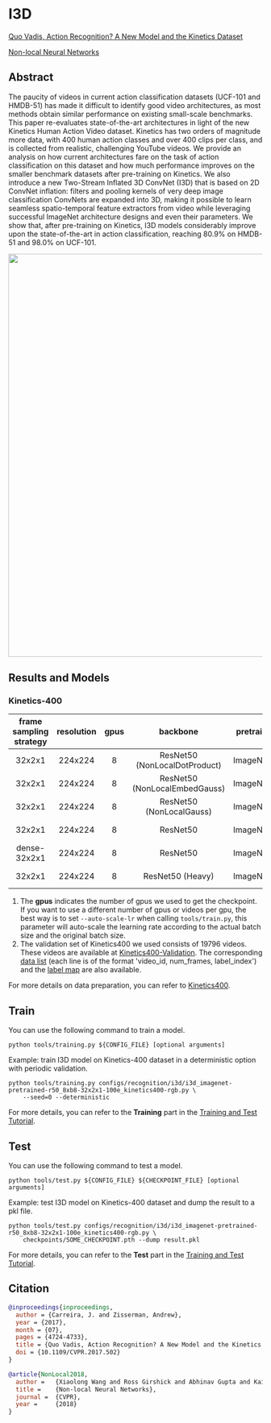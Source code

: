 # I3D

[Quo Vadis, Action Recognition? A New Model and the Kinetics Dataset](https://openaccess.thecvf.com/content_cvpr_2017/html/Carreira_Quo_Vadis_Action_CVPR_2017_paper.html)

[Non-local Neural Networks](https://openaccess.thecvf.com/content_cvpr_2018/html/Wang_Non-Local_Neural_Networks_CVPR_2018_paper.html)

<!-- [ALGORITHM] -->

## Abstract

<!-- [ABSTRACT] -->

The paucity of videos in current action classification datasets (UCF-101 and HMDB-51) has made it difficult to identify good video architectures, as most methods obtain similar performance on existing small-scale benchmarks. This paper re-evaluates state-of-the-art architectures in light of the new Kinetics Human Action Video dataset. Kinetics has two orders of magnitude more data, with 400 human action classes and over 400 clips per class, and is collected from realistic, challenging YouTube videos. We provide an analysis on how current architectures fare on the task of action classification on this dataset and how much performance improves on the smaller benchmark datasets after pre-training on Kinetics. We also introduce a new Two-Stream Inflated 3D ConvNet (I3D) that is based on 2D ConvNet inflation: filters and pooling kernels of very deep image classification ConvNets are expanded into 3D, making it possible to learn seamless spatio-temporal feature extractors from video while leveraging successful ImageNet architecture designs and even their parameters. We show that, after pre-training on Kinetics, I3D models considerably improve upon the state-of-the-art in action classification, reaching 80.9% on HMDB-51 and 98.0% on UCF-101.

<!-- [IMAGE] -->

<div align=center>
<img src="https://user-images.githubusercontent.com/34324155/143043624-1944704a-5d3e-4a3f-b258-1505c49f6092.png" width="800"/>
</div>

## Results and Models

### Kinetics-400

| frame sampling strategy | resolution | gpus |           backbone            | pretrain | top1 acc | top5 acc | testing protocol  | FLOPs  | params |            config            |            ckpt             |            log             |
| :---------------------: | :--------: | :--: | :---------------------------: | :------: | :------: | :------: | :---------------: | :----: | :----: | :--------------------------: | :-------------------------: | :------------------------: |
|         32x2x1          |  224x224   |  8   | ResNet50 (NonLocalDotProduct) | ImageNet |  74.80   |  92.07   | 10 clips x 3 crop | 59.3G  | 35.4M  | [config](/configs/recognition/i3d/i3d_imagenet-pretrained-r50-nl-dot-product_8xb8-32x2x1-100e_kinetics400-rgb.py) | [ckpt](https://download.openmmlab.com/mmaction/v1.0/recognition/i3d/i3d_imagenet-pretrained-r50-nl-dot-product_8xb8-32x2x1-100e_kinetics400-rgb/i3d_imagenet-pretrained-r50-nl-dot-product_8xb8-32x2x1-100e_kinetics400-rgb_20220812-8e1f2148.pth) | [log](https://download.openmmlab.com/mmaction/v1.0/recognition/i3d/i3d_imagenet-pretrained-r50-nl-dot-product_8xb8-32x2x1-100e_kinetics400-rgb/i3d_imagenet-pretrained-r50-nl-dot-product_8xb8-32x2x1-100e_kinetics400-rgb.log) |
|         32x2x1          |  224x224   |  8   | ResNet50 (NonLocalEmbedGauss) | ImageNet |  74.73   |  91.80   | 10 clips x 3 crop | 59.3G  | 35.4M  | [config](/configs/recognition/i3d/i3d_imagenet-pretrained-r50-nl-embedded-gaussian_8xb8-32x2x1-100e_kinetics400-rgb.py) | [ckpt](https://download.openmmlab.com/mmaction/v1.0/recognition/i3d/i3d_imagenet-pretrained-r50-nl-embedded-gaussian_8xb8-32x2x1-100e_kinetics400-rgb/i3d_imagenet-pretrained-r50-nl-embedded-gaussian_8xb8-32x2x1-100e_kinetics400-rgb_20220812-afd8f562.pth) | [log](https://download.openmmlab.com/mmaction/v1.0/recognition/i3d/i3d_imagenet-pretrained-r50-nl-embedded-gaussian_8xb8-32x2x1-100e_kinetics400-rgb/i3d_imagenet-pretrained-r50-nl-embedded-gaussian_8xb8-32x2x1-100e_kinetics400-rgb.log) |
|         32x2x1          |  224x224   |  8   |   ResNet50 (NonLocalGauss)    | ImageNet |  73.97   |  91.33   | 10 clips x 3 crop |  56.5  | 31.7M  | [config](/configs/recognition/i3d/i3d_imagenet-pretrained-r50-nl-gaussian_8xb8-32x2x1-100e_kinetics400-rgb.py) | [ckpt](https://download.openmmlab.com/mmaction/v1.0/recognition/i3d/i3d_imagenet-pretrained-r50-nl-gaussian_8xb8-32x2x1-100e_kinetics400-rgb/i3d_imagenet-pretrained-r50-nl-gaussian_8xb8-32x2x1-100e_kinetics400-rgb_20220812-0c5cbf5a.pth) | [log](https://download.openmmlab.com/mmaction/v1.0/recognition/i3d/i3d_imagenet-pretrained-r50-nl-gaussian_8xb8-32x2x1-100e_kinetics400-rgb/i3d_imagenet-pretrained-r50-nl-gaussian_8xb8-32x2x1-100e_kinetics400-rgb.log) |
|         32x2x1          |  224x224   |  8   |           ResNet50            | ImageNet |  73.47   |  91.27   | 10 clips x 3 crop | 43.5G  | 28.0M  | [config](/configs/recognition/i3d/i3d_imagenet-pretrained-r50_8xb8-32x2x1-100e_kinetics400-rgb.py) | [ckpt](https://download.openmmlab.com/mmaction/v1.0/recognition/i3d/i3d_imagenet-pretrained-r50_8xb8-32x2x1-100e_kinetics400-rgb/i3d_imagenet-pretrained-r50_8xb8-32x2x1-100e_kinetics400-rgb_20220812-e213c223.pth) | [log](https://download.openmmlab.com/mmaction/v1.0/recognition/i3d/i3d_imagenet-pretrained-r50_8xb8-32x2x1-100e_kinetics400-rgb/i3d_imagenet-pretrained-r50_8xb8-32x2x1-100e_kinetics400-rgb.log) |
|      dense-32x2x1       |  224x224   |  8   |           ResNet50            | ImageNet |  73.77   |  91.35   | 10 clips x 3 crop | 43.5G  | 28.0M  | [config](/configs/recognition/i3d/i3d_imagenet-pretrained-r50_8xb8-dense-32x2x1-100e_kinetics400-rgb.py) | [ckpt](https://download.openmmlab.com/mmaction/v1.0/recognition/i3d/i3d_imagenet-pretrained-r50_8xb8-dense-32x2x1-100e_kinetics400-rgb/i3d_imagenet-pretrained-r50_8xb8-dense-32x2x1-100e_kinetics400-rgb_20220812-9f46003f.pth) | [log](https://download.openmmlab.com/mmaction/v1.0/recognition/i3d/i3d_imagenet-pretrained-r50_8xb8-dense-32x2x1-100e_kinetics400-rgb/i3d_imagenet-pretrained-r50_8xb8-dense-32x2x1-100e_kinetics400-rgb.log) |
|         32x2x1          |  224x224   |  8   |       ResNet50 (Heavy)        | ImageNet |  76.21   |  92.48   | 10 clips x 3 crop | 166.3G | 33.0M  | [config](/configs/recognition/i3d/i3d_imagenet-pretrained-r50-heavy_8xb8-32x2x1-100e_kinetics400-rgb.py) | [ckpt](https://download.openmmlab.com/mmaction/v1.0/recognition/i3d/i3d_imagenet-pretrained-r50-heavy_8xb8-32x2x1-100e_kinetics400-rgb/i3d_imagenet-pretrained-r50-heavy_8xb8-32x2x1-100e_kinetics400-rgb_20220812-ed501b31.pth) | [log](https://download.openmmlab.com/mmaction/v1.0/recognition/i3d/i3d_imagenet-pretrained-r50-heavy_8xb8-32x2x1-100e_kinetics400-rgb/i3d_imagenet-pretrained-r50-heavy_8xb8-32x2x1-100e_kinetics400-rgb.log) |

1. The **gpus** indicates the number of gpus we used to get the checkpoint. If you want to use a different number of gpus or videos per gpu, the best way is to set `--auto-scale-lr` when calling `tools/train.py`, this parameter will auto-scale the learning rate according to the actual batch size and the original batch size.
2. The validation set of Kinetics400 we used consists of 19796 videos. These videos are available at [Kinetics400-Validation](https://mycuhk-my.sharepoint.com/:u:/g/personal/1155136485_link_cuhk_edu_hk/EbXw2WX94J1Hunyt3MWNDJUBz-nHvQYhO9pvKqm6g39PMA?e=a9QldB). The corresponding [data list](https://download.openmmlab.com/mmaction/dataset/k400_val/kinetics_val_list.txt) (each line is of the format 'video_id, num_frames, label_index') and the [label map](https://download.openmmlab.com/mmaction/dataset/k400_val/kinetics_class2ind.txt) are also available.

For more details on data preparation, you can refer to [Kinetics400](/tools/data/kinetics/README.md).

## Train

You can use the following command to train a model.

```shell
python tools/training.py ${CONFIG_FILE} [optional arguments]
```

Example: train I3D model on Kinetics-400 dataset in a deterministic option with periodic validation.

```shell
python tools/training.py configs/recognition/i3d/i3d_imagenet-pretrained-r50_8xb8-32x2x1-100e_kinetics400-rgb.py \
    --seed=0 --deterministic
```

For more details, you can refer to the **Training** part in the [Training and Test Tutorial](/docs/en/user_guides/train_test.md).

## Test

You can use the following command to test a model.

```shell
python tools/test.py ${CONFIG_FILE} ${CHECKPOINT_FILE} [optional arguments]
```

Example: test I3D model on Kinetics-400 dataset and dump the result to a pkl file.

```shell
python tools/test.py configs/recognition/i3d/i3d_imagenet-pretrained-r50_8xb8-32x2x1-100e_kinetics400-rgb.py \
    checkpoints/SOME_CHECKPOINT.pth --dump result.pkl
```

For more details, you can refer to the **Test** part in the [Training and Test Tutorial](/docs/en/user_guides/train_test.md).

## Citation

```BibTeX
@inproceedings{inproceedings,
  author = {Carreira, J. and Zisserman, Andrew},
  year = {2017},
  month = {07},
  pages = {4724-4733},
  title = {Quo Vadis, Action Recognition? A New Model and the Kinetics Dataset},
  doi = {10.1109/CVPR.2017.502}
}
```

<!-- [BACKBONE] -->

```BibTeX
@article{NonLocal2018,
  author =   {Xiaolong Wang and Ross Girshick and Abhinav Gupta and Kaiming He},
  title =    {Non-local Neural Networks},
  journal =  {CVPR},
  year =     {2018}
}
```
